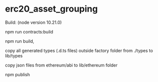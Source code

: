 # erc20_asset_grouping

Build: (node version 10.21.0)

npm run contracts:build

npm run build,

copy all generated types (.d.ts files) outside factory folder from ./types to lib/types

copy json files from ethereum/abi to lib/ethereum folder

npm publish
